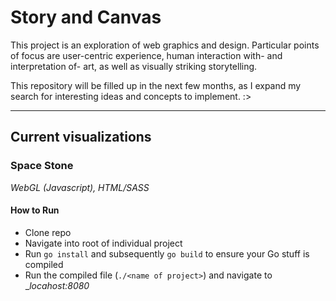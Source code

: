 # Story and Canvas

This project is an exploration of web graphics and design. Particular points of focus are user-centric experience, human interaction with- and interpretation of- art, as well as visually striking storytelling.

This repository will be filled up in the next few months, as I expand my search for interesting ideas and concepts to implement. :>

----
## Current visualizations

### Space Stone
_WebGL (Javascript), HTML/SASS_

#### How to Run
- Clone repo
- Navigate into root of individual project
- Run `go install` and subsequently `go build` to ensure your Go stuff is compiled
- Run the compiled file (`./<name of project>`) and navigate to __locahost:8080_
